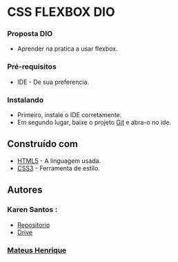 # CSS FLEXBOX DIO

### Proposta DIO

- Aprender na pratica a usar flexbox.

### Pré-requisitos

- IDE - De sua preferencia.

### Instalando

- Primeiro, instale o IDE corretamente.
- Em segundo lugar, baixe o projeto [Git](https://github.com/henriqss/CSS-FLEXBOX-DIO) e abra-o no ide.

## Construído com

* [HTML5](https://developer.mozilla.org/pt-BR/docs/Web/HTML/HTML5) - A linguagem usada.
* [CSS3](https://pt.wikipedia.org/wiki/CSS3#:~:text=CSS3%20%C3%A9%20a%20terceira%20mais,web%20(p%C3%A1gina%20de%20internet).) - Ferramenta de estilo.

## Autores

### Karen Santos :
* [Repositorio](https://gitlab.com/karensantos/project-flexbox-dio)
* [Drive](https://drive.google.com/file/d/1cSBnkzCsCaqkbiUssLW7LCVCw5yErRCk/view)

### [Mateus Henrique](https://www.linkedin.com/in/mateus-h-31233013b/)

